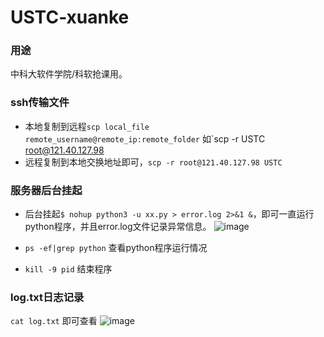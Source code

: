 # USTC-xuanke
### 用途
中科大软件学院/科软抢课用。

### ssh传输文件
- 本地复制到远程`scp local_file remote_username@remote_ip:remote_folder` 如`scp -r USTC root@121.40.127.98
- 远程复制到本地交换地址即可，`scp -r root@121.40.127.98 USTC`

### 服务器后台挂起
- 后台挂起`$ nohup python3 -u xx.py > error.log 2>&1 &`，即可一直运行python程序，并且error.log文件记录异常信息。
![image](https://user-images.githubusercontent.com/25092256/133866374-7fcf8514-0288-4222-9159-32662049a283.png)

- `ps -ef|grep python` 查看python程序运行情况
- `kill -9 pid` 结束程序

### log.txt日志记录
`cat log.txt` 即可查看
![image](https://user-images.githubusercontent.com/25092256/133866385-febcc49b-0b2e-4296-afb3-53ac3759e017.png)
